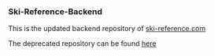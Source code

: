 ### Ski-Reference-Backend
This is the updated backend repository of [ski-reference.com](ski-reference.com)

The deprecated repository can be found [here](github.com/seanp2/ski-reference)
 